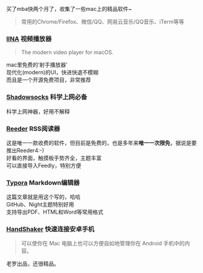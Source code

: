 买了mba快两个月了，收集了一些mac上的精品软件~

> 常用的Chrome/Firefox、微信/QQ、网易云音乐/QQ音乐、iTerm等等

### [IINA](https://lhc70000.github.io/iina/) 视频播放器

> The modern video player for macOS.

mac里免费的‘射手播放器’  
现代化(modern)的UI，快进快退不模糊  
而且是一个开源免费项目，非常推荐  

### [Shadowsocks](https://github.com/shadowsocks/ShadowsocksX-NG) 科学上网必备

科学上网神器，好用不解释  

### [Reeder](http://reederapp.com/mac/) RSS阅读器

这是唯一一款收费的软件，但目前是免费的，也是多年来**唯一一次限免**，据说是要推出Reeder4:-)  
好看的界面，触摸板手势齐全，主题丰富  
可以直接导入Feedly，特别方便  

### [Typora](https://www.typora.io/) Markdown编辑器

这篇文章就是用这个写的，哈哈  
GitHub、Night主题特别好用  
支持导出PDF、HTML和Word等常用格式  

### [HandShaker](https://www.smartisan.com/apps/#/handshaker) 快速连接安卓手机

> 可以使你在 Mac 电脑上也可以方便自如地管理你在 Android 手机中的内容。

老罗出品，还很精品。